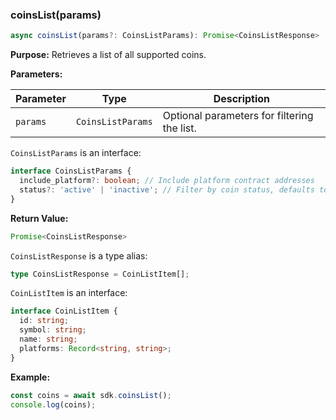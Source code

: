 ### coinsList(params)

```typescript
async coinsList(params?: CoinsListParams): Promise<CoinsListResponse>
```

**Purpose:**
Retrieves a list of all supported coins.

**Parameters:**

| Parameter | Type | Description |
|---|---|---| 
| `params` | `CoinsListParams` | Optional parameters for filtering the list. |

`CoinsListParams` is an interface:
```typescript
interface CoinsListParams {
  include_platform?: boolean; // Include platform contract addresses
  status?: 'active' | 'inactive'; // Filter by coin status, defaults to "active"
}
```

**Return Value:**

```typescript
Promise<CoinsListResponse>
```
`CoinsListResponse` is a type alias:
```typescript
type CoinsListResponse = CoinListItem[];
```
`CoinListItem` is an interface:
```typescript
interface CoinListItem {
  id: string;
  symbol: string;
  name: string;
  platforms: Record<string, string>;
}
```

**Example:**

```typescript
const coins = await sdk.coinsList();
console.log(coins);
```